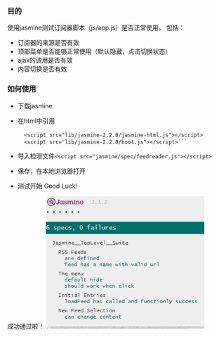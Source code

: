 ﻿

### 目的

使用jasmine测试订阅器脚本（js/app.js）是否正常使用。
包括：
- 订阅器的来源是否有效
- 顶部菜单是否能够正常使用（默认隐藏，点击切换状态）
- ajax的调用是否有效
- 内容切换是否有效

### 如何使用
- 下载jasmine
- 在html中引用

    ```<script src="lib/jasmine-2.2.0/jasmine.js"></script>
      <script src="lib/jasmine-2.2.0/jasmine-html.js"></script>
      <script src="lib/jasmine-2.2.0/boot.js"></script>```

- 导入检测文件`<script src="jasmine/spec/feedreader.js"></script>`
- 保存，在本地浏览器打开
- 测试开始 Good Luck!

成功通过啦！
![成功样式][1]


  [1]: sample.png